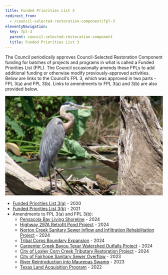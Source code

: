 ```yaml
---
title: Funded Priorities List 3
redirect_from:
  - /council-selected-restoration-component/fpl-3
eleventyNavigation:
  key: fpl-3
  parent: council-selected-restoration-component
  title: Funded Priorities List 3
---
```


The Council periodically approves Council-Selected Restoration Component funding for batches of projects and programs in what is called a Funded Priorities List (FPL). The Council occasionally amends these FPLs to add additional funding or otherwise modify previously-approved activities. Below are links to the Council’s FPL 3, which was approved in two parts - FPL 3(a) and FPL 3(b). Links to amendments to FPL 3(a) and 3(b) are also provided below.

!["A Great Blue Heron stands gracefully on a fallen tree by the water's edge"](/img/PRDFT-h4-20150624.jpg)

- [Funded Priorities List 3(a)](/uploads/Final_FPL_3a_Final_Perdido_EC_508_3_2_2020.pdf) - 2020
- [Funded Priorities List 3(b)](/uploads/FPL3b_Final_Document.pdf) - 2021
- Amendments to FPL 3(a) and FPL 3(b):
  - [Pensacola Bay Living Shoreline](/uploads/PRDFT_Pensacola_LS_FPL_Amendment_Summary_20241218.pdf) - 2024
  - [Highway 297A Retrofit Pond Project](/uploads/Hwy_297a_Retrofit_Pond_Project_FPL_Amendment_Summary_508_20240926.docx) - 2024
  - [Norton Creek Sanitary Sewer Inflow and Infiltration Rehabilitation Project](/uploads/Norton_Creek_FPL_Amendment_Summary_508_20240926.docx) - 2024
  - [Tribal Corps Boundary Expansion](/uploads/Tribal_Youth_Boundary_Expansion_FPL_Amendment_Summary_508_20240926.docx) - 2024
  - [Carpenter Creek Bayou Texar Watershed Outfalls Project](/uploads/FPL3b_Amendment_FL_Carpenter_Creek_Bayou_Texar_Summary_508_0240117.pdf) - 2024
  - [City of Loxley Corn Creek Tributary Restoration Project](/uploads/FPL3b_Amendment_AL_City_of_Loxley_Corn_Creek_Summary_508_20240109.pdf) - 2024
  - [City of Fairhope Sanitary Sewer Overflow](/uploads/FPL_3b_Amendment_AL_Fairhope_WQ_Project_Final_508_compliant.pdf) - 2023
  - [River Reintroduction into Maurepas Swamp](/uploads/Bahia_Grande_Maurepas_FPL_Amendment_Summary_508.pdf) - 2023
  - [Texas Land Acquisition Program](/uploads/Amendment_FPL3b_TX_Land_Acquisition_Program_Final_508_09212022.docx.pdf) - 2022
